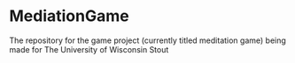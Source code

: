 # MediationGame
The repository for the game project (currently titled meditation game) being made for The University of Wisconsin Stout
